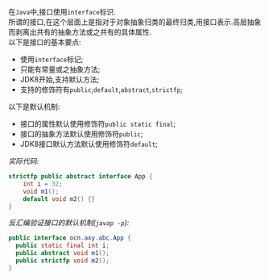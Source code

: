 在`Java`中,接口使用`interface`标识.  
所谓的接口,在这个层面上是指对于对象抽象归类的最终归类,用接口表示.高层抽象而剥离出共有的抽象方法或之共有的具体属性.  
以下是接口的基本要点:  
- 使用`interface`标记;  
- 只能有常量或之抽象方法;  
- JDK8开始,支持默认方法;  
- 支持的修饰符有`public`,`default`,`abstract`,`strictfp`;  

以下是默认机制:  
- 接口的属性默认使用修饰符`public static final`;  
- 接口的抽象方法默认使用修饰符`public`;  
- JDK8接口默认方法默认使用修饰符`default`;  


_实际代码:_  
```java
strictfp public abstract interface App {  
    int i = 32;  
    void m1();  
    default void m2() {}  
}  
```  
_反汇编验证接口的默认机制(`javap -p`):_  
```java
public interface ocn.axy.abc.App {  
  public static final int i;  
  public abstract void m1();  
  public strictfp void m2();  
}  
```  
